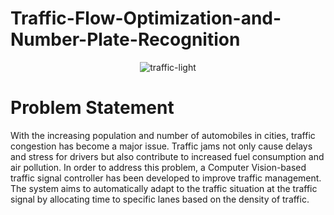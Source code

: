 # Traffic-Flow-Optimization-and-Number-Plate-Recognition

<div align="center">
  
![traffic-light](https://github.com/RNVALA/Traffic-Flow-Optimization-and-Number-Plate-Recognition-/assets/112707550/24db5ee6-601d-4c78-8ca1-3a566fa5f789)

</div>

# Problem Statement

With the increasing population and number of automobiles in cities, traffic congestion has become a major issue. Traffic jams not only cause delays and stress for drivers but also contribute to increased fuel consumption and air pollution. In order to address this problem, a Computer Vision-based traffic signal controller has been developed to improve traffic management. The system aims to automatically adapt to the traffic situation at the traffic signal by allocating time to specific lanes based on the density of traffic.
